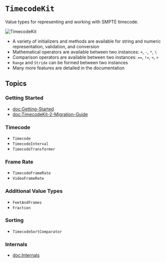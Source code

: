 # ``TimecodeKit``

Value types for representing and working with SMPTE timecode.

![TimecodeKit](timecodekit-banner.png)

- A variety of initializers and methods are available for string and numeric representation, validation, and conversion
- Mathematical operators are available between two instances: `+`, `-`, `*`, `\`
- Comparison operators are available between two instances: `==`, `!=`, `<`, `>`
- `Range` and `Stride` can be formed between two instances
- Many more features are detailed in the documentation

## Topics

### Getting Started

- <doc:Getting-Started>
- <doc:TimecodeKit-2-Migration-Guide>

### Timecode

- ``Timecode``
- ``TimecodeInterval``
- ``TimecodeTransformer``

### Frame Rate

- ``TimecodeFrameRate``
- ``VideoFrameRate``

### Additional Value Types

- ``FeetAndFrames``
- ``Fraction``

### Sorting

- ``TimecodeSortComparator``

### Internals

- <doc:Internals>
